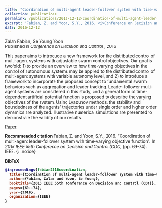 ```yaml
---
title: "Coordination of multi-agent leader-follower system with time-varying objective function"
collection: publications
permalink: /publications/2016-12-12-coordination-of-multi-agent-leader-follower-system
excerpt: 'Fabian, Z. and Yoon, S.Y., 2016. <i>Conference on Decision and Control</i>. (pp. 69-74). IEEE.'
date: 2016-12-12
---
```

Zalan Fabian, Se Young Yoon <br>
Published in <i> Conference on Decision and Control </i>, 2016

This paper aims to introduce a new framework for the distributed control of multi-agent systems with adjustable swarm control objectives. Our goal is twofold: 1) to provide an overview to how time-varying objectives in the control of autonomous systems may be applied to the distributed control of multi-agent systems with variable autonomy level, and 2) to introduce a framework to incorporate the proposed concept to fundamental swarm behaviors such as aggregation and leader tracking. Leader-follower multi-agent systems are considered in this study, and a general form of time-dependent artificial potential function is proposed to describe the varying objectives of the system. Using Lyapunov methods, the stability and boundedness of the agents' trajectories under single order and higher order dynamics are analyzed. Illustrative numerical simulations are presented to demonstrate the validity of our results.

<a href="https://ieeexplore.ieee.org/abstract/document/7798248" class="btn btn--info btn--large">Paper</a>

<b>Recommended citation</b>
Fabian, Z. and Yoon, S.Y., 2016. &quot;Coordination of multi-agent leader-follower system with time-varying objective function&quot;. In <i>2016 IEEE 55th Conference on Decision and Control (CDC)</i> (pp. 69-74). IEEE.
{: .notice}

<b>BibTeX<b>
```bibtex
@inproceedings{fabian2016coordination,
  title={Coordination of multi-agent leader-follower system with time-varying objective function},
  author={Fabian, Zalan and Yoon, Se Young},
  booktitle={2016 IEEE 55th Conference on Decision and Control (CDC)},
  pages={69--74},
  year={2016},
  organization={IEEE}
}
```
